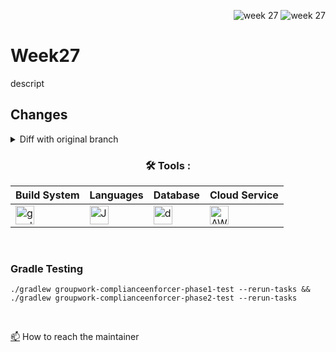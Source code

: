 <div align="right">
 
![week 27](https://img.shields.io/github/actions/workflow/status/Kyle-Gortych-Kenzie-Group-Work-T4/week27/main.yml?label=main) ![week 27](https://img.shields.io/github/actions/workflow/status/Kyle-Gortych-Kenzie-Group-Work-T4/week27/original.yml?label=original)

</div>

# Week27

descript

## Changes
<details>
<summary>Diff with original branch</summary>

<details>
<summary>blank.java</summary>
 
```diff
blank
```
</details>

</details>

<div align="center">
 
### :hammer_and_wrench: Tools :

| Build System | Languages | Database | Cloud Service |
| ------------ | --------- | --------- | ------------- |
| <img src="https://img.shields.io/badge/Gradle-white?style=plastic&logo=gradle&logoColor=black" title="gradle" alt="gradle" height="30"/> | <img src="https://custom-icon-badges.demolab.com/badge/Java-white.svg?&sytle=plastic&logo=java" title="Java" alt="Java" height="30"/> | <img src="https://img.shields.io/badge/DynamoDB-white?style=plastic&logo=Amazon%20DynamoDB&logoColor=black" title="dynamodb" alt="dynamodb" height="30"/> | <img src="https://img.shields.io/badge/AWS-white?style=plastic&logo=amazon-aws&logoColor=black" title="AWS" alt="AWS" height="30"/> |
</div>
<br>

### Gradle Testing

```console
./gradlew groupwork-complianceenforcer-phase1-test --rerun-tasks &&
./gradlew groupwork-complianceenforcer-phase2-test --rerun-tasks
```
<br>

<a href="your-gmail-link?">:mailbox:</a> How to reach the maintainer
